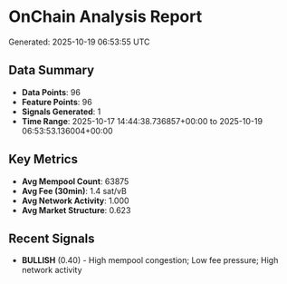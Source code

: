 # OnChain Analysis Report
Generated: 2025-10-19 06:53:55 UTC

## Data Summary
- **Data Points**: 96
- **Feature Points**: 96
- **Signals Generated**: 1
- **Time Range**: 2025-10-17 14:44:38.736857+00:00 to 2025-10-19 06:53:53.136004+00:00

## Key Metrics
- **Avg Mempool Count**: 63875
- **Avg Fee (30min)**: 1.4 sat/vB
- **Avg Network Activity**: 1.000
- **Avg Market Structure**: 0.623

## Recent Signals
- **BULLISH** (0.40) - High mempool congestion; Low fee pressure; High network activity
